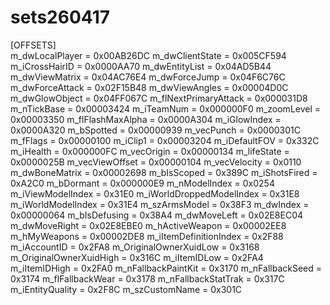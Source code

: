 # sets260417
[OFFSETS]        
m_dwLocalPlayer = 0x00AB26DC
m_dwClientState = 0x005CF594
m_iCrossHairID = 0x0000AA70
m_dwEntityList = 0x04AD5B44
m_dwViewMatrix = 0x04AC76E4
m_dwForceJump = 0x04F6C76C
m_dwForceAttack = 0x02F15B48
m_dwViewAngles = 0x00004D0C
m_dwGlowObject = 0x04FF067C
m_flNextPrimaryAttack = 0x000031D8
m_nTickBase = 0x00003424
m_iTeamNum = 0x000000F0
m_zoomLevel = 0x00003350
m_flFlashMaxAlpha = 0x0000A304
m_iGlowIndex = 0x0000A320
m_bSpotted = 0x00000939
m_vecPunch = 0x0000301C
m_fFlags = 0x00000100
m_iClip1 = 0x00003204
m_iDefaultFOV = 0x332C
m_iHealth = 0x000000FC
m_vecOrigin = 0x00000134
m_lifeState = 0x0000025B
m_vecViewOffset = 0x00000104
m_vecVelocity = 0x0110
m_dwBoneMatrix = 0x00002698	
m_bIsScoped = 0x389C
m_iShotsFired = 0xA2C0
m_bDormant = 0x000000E9
m_nModelIndex = 0x0254
m_iViewModelIndex = 0x31E0
m_iWorldDroppedModelIndex = 0x31E8 
m_iWorldModelIndex = 0x31E4 
m_szArmsModel = 0x38F3
m_dwIndex = 0x00000064
m_bIsDefusing = 0x38A4
m_dwMoveLeft = 0x02E8EC04
m_dwMoveRight = 0x02E8EBE0
m_hActiveWeapon = 0x00002EE8
m_hMyWeapons = 0x00002DE8
m_iItemDefinitionIndex = 0x2F88
m_iAccountID = 0x2FA8
m_OriginalOwnerXuidLow = 0x3168
m_OriginalOwnerXuidHigh = 0x316C 
m_iItemIDLow = 0x2FA4
m_iItemIDHigh = 0x2FA0
m_nFallbackPaintKit = 0x3170
m_nFallbackSeed = 0x3174
m_flFallbackWear = 0x3178
m_nFallbackStatTrak = 0x317C
m_iEntityQuality = 0x2F8C
m_szCustomName = 0x301C
